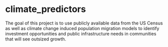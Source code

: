 # climate_predictors
The goal of this project is to use publicly available data from the US Census as well as climate change induced population migration models to identify investment opportunities and public infrastructure needs in communities that will see outsized growth.
